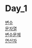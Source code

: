 # Day_1   
 [변수](https://github.com/JangHyoGwang/TIL/blob/main/Java/%EB%B3%80%EC%88%98.java)      
 [문자열](https://github.com/JangHyoGwang/TIL/blob/main/Java/%EB%AC%B8%EC%9E%90%EC%97%B4.java)      
 [변수문제](https://github.com/JangHyoGwang/TIL/blob/main/Java/%EB%B3%80%EC%88%98%EB%AC%B8%EC%A0%9C.java)   
 [연산자](https://github.com/JangHyoGwang/TIL/blob/main/Java/%EC%97%B0%EC%82%B0%EC%9E%90.java)   
